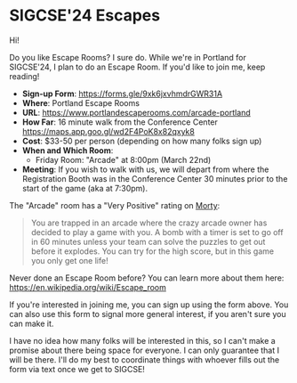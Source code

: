 # SIGCSE'24 Escapes

Hi!

Do you like Escape Rooms? I sure do. While we're in Portland for SIGCSE'24, I plan to do an Escape Room. If you'd like to join me, keep reading!

* **Sign-up Form**: <https://forms.gle/9xk6jxvhmdrGWR31A>
* **Where**: Portland Escape Rooms
* **URL**: <https://www.portlandescaperooms.com/arcade-portland>
* **How Far**: 16 minute walk from the Conference Center <https://maps.app.goo.gl/wd2F4PoK8x82qxyk8>
* **Cost**: $33-50 per person (depending on how many folks sign up)
* **When and Which Room**:
  - Friday Room: "Arcade" at 8:00pm (March 22nd)
* **Meeting**: If you wish to walk with us, we will depart from where the Registration Booth was in the Conference Center 30 minutes prior to the start of the game (aka at 7:30pm).

The "Arcade" room has a "Very Positive" rating on [Morty](https://morty.app/game/40414/arcade):
> You are trapped in an arcade where the crazy arcade owner has decided to play a game with you. A bomb with a timer is set to go off in 60 minutes unless your team can solve the puzzles to get out before it explodes. You can try for the high score, but in this game you only get one life! 

Never done an Escape Room before? You can learn more about them here: <https://en.wikipedia.org/wiki/Escape_room>

If you're interested in joining me, you can sign up using the form above. You can also use this form to signal more general interest, if you aren't sure you can make it.

I have no idea how many folks will be interested in this, so I can't make a promise about there being space for everyone. I can only guarantee that I will be there. I'll do my best to coordinate things with whoever fills out the form via text once we get to SIGCSE!
